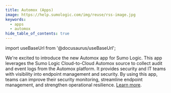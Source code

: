 ```yaml
---
title: Automox (Apps)
image: https://help.sumologic.com/img/reuse/rss-image.jpg
keywords:
  - apps
  - automox
hide_table_of_contents: true    
---
```


import useBaseUrl from '@docusaurus/useBaseUrl';



We're excited to introduce the new Automox app for Sumo Logic. This app leverages the Sumo Logic Cloud-to-Cloud Automox source to collect audit and event logs from the Automox platform. It provides security and IT teams with visibility into endpoint management and security. By using this app, teams can improve their security monitoring, streamline endpoint management, and strengthen operational resilience. [Learn more](/docs/integrations/saas-cloud/automox/).

